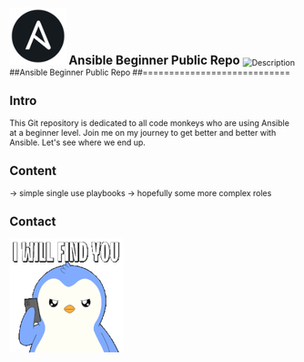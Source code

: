 <img src="images/ansible.png" alt="Example Image" width="100" height="100">
<h2 style="display: inline;">Ansible Beginner Public Repo </h2> <img src="images/your-image.png" alt="Description" style="width: 50px; height: auto; vertical-align: middle;">
##Ansible Beginner Public Repo 
##============================

Intro
-----
This Git repository is dedicated to all code monkeys who are using Ansible at a beginner level. 
Join me on my journey to get better and better with Ansible. Let's see where we end up.


Content 
-------
-> simple single use playbooks
-> hopefully some more complex roles


Contact
-------
![Example GIF](images/i-will-find-you-ill-find-you.gif)
